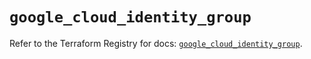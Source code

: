 # `google_cloud_identity_group`

Refer to the Terraform Registry for docs: [`google_cloud_identity_group`](https://registry.terraform.io/providers/hashicorp/google/6.39.0/docs/resources/cloud_identity_group).
